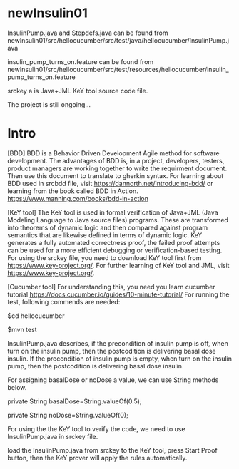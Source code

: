 # newInsulin01

InsulinPump.java and Stepdefs.java can be found from 
newInsulin01/src/hellocucumber/src/test/java/hellocucumber/InsulinPump.java

insulin_pump_turns_on.feature can be found from
newInsulin01/src/hellocucumber/src/test/resources/hellocucumber/insulin_pump_turns_on.feature

srckey a is Java+JML KeY tool source code file.

The project is still ongoing...

# Intro
[BDD]
BDD is a Behavior Driven Development Agile method for software development.
The advantages of BDD is, in a project, developers, testers, product managers are working together to
write the requirment document. Then use this document to translate to gherkin syntax.
For learning about BDD used in srcbdd file, visit https://dannorth.net/introducing-bdd/
or learning from the book called BDD in Action. https://www.manning.com/books/bdd-in-action

[KeY tool]
The KeY tool is used in formal verification of Java+JML (Java Modeling Language to Java source files) programs. 
These are transformed into theorems of dynamic logic and then compared against program semantics that are likewise defined in terms of dynamic logic. 
KeY generates a fully automated correctness proof, the failed proof attempts can be used for a more efficient debugging or verification-based testing. 
For using the srckey file, you need to download KeY tool first from https://www.key-project.org/.
For further learning of KeY tool and JML, visit https://www.key-project.org/.

[Cucumber tool]
For understanding this, you need you learn cucumber tutorial https://docs.cucumber.io/guides/10-minute-tutorial/
For running the test, following commends are needed:

$cd hellocucumber

$mvn test

InsulinPump.java describes, 
if the precondition of insulin pump is off, when turn on the insulin pump, 
then the postcodition is delivering basal dose insulin.
If the precondition of insulin pump is empty, when turn on the insulin pump, 
then the postcodition is delivering basal dose insulin.

For assigning basalDose or noDose a value,
we can use String methods below. 
 
 private String basalDose=String.valueOf(0.5);
 
 private String noDose=String.valueOf(0);


For using the the KeY tool to verify the code, 
we need to use InsulinPump.java in srckey file.

load the InsulinPump.java from srckey to the KeY tool,
press Start Proof button, 
then the KeY prover will apply the rules automatically.




